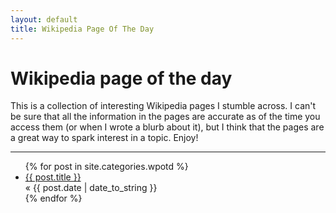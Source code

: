 ```yaml
---
layout: default
title: Wikipedia Page Of The Day
---
```


# Wikipedia page of the day

This is a collection of interesting Wikipedia pages I stumble across. I
can't be sure that all the information in the pages are accurate as of the time
you access them (or when I wrote a blurb about it), but I think that the pages
are a great way to spark interest in a topic. Enjoy!

<hr/>

<ul class="posts">
    {% for post in site.categories.wpotd %}
    <li>
        <a href="{{ post.url }}">{{ post.title }}</a>
        <div>&laquo; <span class="date">{{ post.date | date_to_string }}</span></div>
    </li>
    {% endfor %}
</ul>

